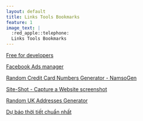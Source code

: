 ```yaml
---
layout: default
title: Links Tools Bookmarks
feature: 1
image_text: |
  :red_apple::telephone:
  Links Tools Bookmarks
---
```


[Free for developers](https://free-for.dev/#/)

[Facebook Ads manager](https://www.facebook.com/business/tools/ads-manager)

[Random Credit Card Numbers Generator - NamsoGen](https://namso-gen.com)

[Site-Shot - Capture a Website screenshot](https://www.site-shot.com)

[Random UK Addresses Generator](https://www.doogal.co.uk/RandomAddresses.php)

[Dự báo thời tiết chuẩn nhất](https://darksky.net/forecast/10.997,106.671/us12/en)

<style>
  h2 + p { margin-top: -1.2em; font-size: .8em; }
  article ul { list-style: square; }
</style>
